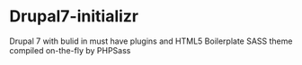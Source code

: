 Drupal7-initializr
==================

Drupal 7 with bulid in must have plugins and HTML5 Boilerplate SASS theme compiled on-the-fly by PHPSass